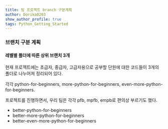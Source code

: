 ```yaml
---
title: 팀 프로젝트 branch 구분계획
author: Dorika0203  
show_author_profile: true
tags: Python_Getting_Started
---
```


### 브랜치 구분 계획

#### 레벨별 폴더에 따른 상위 브랜치 3개

현재 프로젝트에는 초급자, 중급자, 고급자용으로 공부할 단원에 대한 코드들이 3개의 폴더로 나누어져 정리되어 있다.

각각 python-for-beginners, more-python-for-beginners, even-more-python-for-beginners.

프로젝트를 진행하면서, 우리 팀은 각각 pfb, mpfb, empb로 편의상 부르기도 했다.

- better-python-for-beginners
- better-more-python-for-beginners
- better-even-more-python-for-beginners
